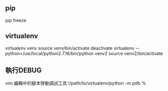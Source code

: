 ## pip
pip freeze

## virtualenv
virtualenv venv
source venv/bin/activate
deactivate
virtualenv --python=/usr/local/python2.7.16/bin/python venv2
source venv2/bin/activate

## 執行DEBUG
vim 編輯中的腳本啓動調試工具
!/path/to/virtualenv/python -m pdb %
